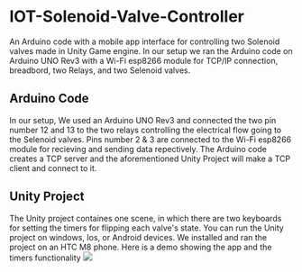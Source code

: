 # IOT-Solenoid-Valve-Controller
An Arduino code with a mobile app interface for controlling two Solenoid valves made in Unity Game engine.
In our setup we ran the Arduino code on Arduino UNO Rev3 with a Wi-Fi esp8266 module for TCP/IP connection, breadbord, two Relays, and two Selenoid valves.
## Arduino Code
In our setup, We used an Arduino UNO Rev3 and connected the two pin number 12 and 13 to the two relays controlling the electrical flow going to the Selenoid valves.
Pins number 2 & 3 are connected to the Wi-Fi esp8266 module for recieving and sending data repectively.
The Arduino code creates a TCP server and the aforementioned Unity Project will make a TCP client and connect to it.
## Unity Project
The Unity project containes one scene, in which there are two keyboards for setting the timers for flipping each valve's state. 
You can run the Unity project on windows, Ios, or Android devices. 
We installed and ran the project on an HTC M8 phone.
Here is a demo showing the app and the timers functionality
![]("Valves-Unity-Demo.gif")
